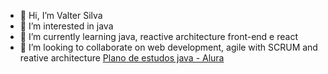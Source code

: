 - 👋 Hi, I’m Valter Silva
- 👀 I’m interested in java
- 🌱 I’m currently learning java, reactive architecture front-end e react
- 💞️ I’m looking to collaborate on web development, agile with SCRUM and reative architecture
<a href="https://cursos.alura.com.br/minha-trilha-java-valter-silva-dev-1653425158757-p370806">Plano de estudos java - Alura</a>
